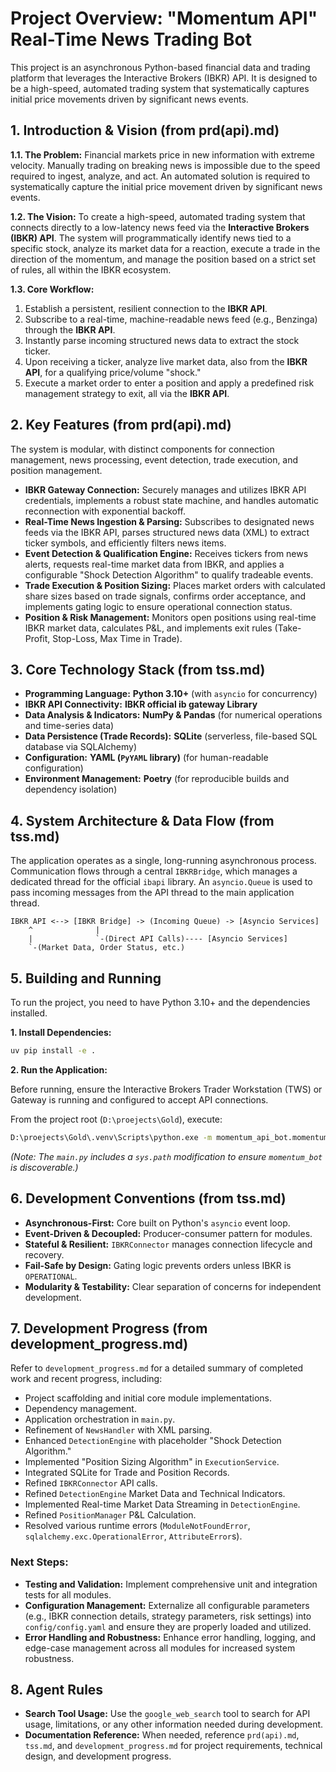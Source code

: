 # Project Overview: "Momentum API" Real-Time News Trading Bot

This project is an asynchronous Python-based financial data and trading platform that leverages the Interactive Brokers (IBKR) API. It is designed to be a high-speed, automated trading system that systematically captures initial price movements driven by significant news events.

## 1. Introduction & Vision (from prd(api).md)

**1.1. The Problem:** Financial markets price in new information with extreme velocity. Manually trading on breaking news is impossible due to the speed required to ingest, analyze, and act. An automated solution is required to systematically capture the initial price movement driven by significant news events.

**1.2. The Vision:** To create a high-speed, automated trading system that connects directly to a low-latency news feed via the **Interactive Brokers (IBKR) API**. The system will programmatically identify news tied to a specific stock, analyze its market data for a reaction, execute a trade in the direction of the momentum, and manage the position based on a strict set of rules, all within the IBKR ecosystem.

**1.3. Core Workflow:**
1.  Establish a persistent, resilient connection to the **IBKR API**.
2.  Subscribe to a real-time, machine-readable news feed (e.g., Benzinga) through the **IBKR API**.
3.  Instantly parse incoming structured news data to extract the stock ticker.
4.  Upon receiving a ticker, analyze live market data, also from the **IBKR API**, for a qualifying price/volume "shock."
5.  Execute a market order to enter a position and apply a predefined risk management strategy to exit, all via the **IBKR API**.

## 2. Key Features (from prd(api).md)

The system is modular, with distinct components for connection management, news processing, event detection, trade execution, and position management.

*   **IBKR Gateway Connection:** Securely manages and utilizes IBKR API credentials, implements a robust state machine, and handles automatic reconnection with exponential backoff.
*   **Real-Time News Ingestion & Parsing:** Subscribes to designated news feeds via the IBKR API, parses structured news data (XML) to extract ticker symbols, and efficiently filters news items.
*   **Event Detection & Qualification Engine:** Receives tickers from news alerts, requests real-time market data from IBKR, and applies a configurable "Shock Detection Algorithm" to qualify tradeable events.
*   **Trade Execution & Position Sizing:** Places market orders with calculated share sizes based on trade signals, confirms order acceptance, and implements gating logic to ensure operational connection status.
*   **Position & Risk Management:** Monitors open positions using real-time IBKR market data, calculates P&L, and implements exit rules (Take-Profit, Stop-Loss, Max Time in Trade).

## 3. Core Technology Stack (from tss.md)

*   **Programming Language:** **Python 3.10+** (with `asyncio` for concurrency)
*   **IBKR API Connectivity:** **IBKR official ib gateway Library**
*   **Data Analysis & Indicators:** **NumPy & Pandas** (for numerical operations and time-series data)
*   **Data Persistence (Trade Records):** **SQLite** (serverless, file-based SQL database via SQLAlchemy)
*   **Configuration:** **YAML (`PyYAML` library)** (for human-readable configuration)
*   **Environment Management:** **Poetry** (for reproducible builds and dependency isolation)

## 4. System Architecture & Data Flow (from tss.md)

The application operates as a single, long-running asynchronous process. Communication flows through a central `IBKRBridge`, which manages a dedicated thread for the official `ibapi` library. An `asyncio.Queue` is used to pass incoming messages from the API thread to the main application thread.

```
IBKR API <--> [IBKR Bridge] -> (Incoming Queue) -> [Asyncio Services]
    ^              |
    |              `-(Direct API Calls)---- [Asyncio Services]
    `-(Market Data, Order Status, etc.)
```

## 5. Building and Running

To run the project, you need to have Python 3.10+ and the dependencies installed.

**1. Install Dependencies:**

```bash
uv pip install -e .
```

**2. Run the Application:**

Before running, ensure the Interactive Brokers Trader Workstation (TWS) or Gateway is running and configured to accept API connections.

From the project root (`D:\proejects\Gold`), execute:

```bash
D:\proejects\Gold\.venv\Scripts\python.exe -m momentum_api_bot.momentum_bot.main
```
*(Note: The `main.py` includes a `sys.path` modification to ensure `momentum_bot` is discoverable.)*

## 6. Development Conventions (from tss.md)

*   **Asynchronous-First:** Core built on Python's `asyncio` event loop.
*   **Event-Driven & Decoupled:** Producer-consumer pattern for modules.
*   **Stateful & Resilient:** `IBKRConnector` manages connection lifecycle and recovery.
*   **Fail-Safe by Design:** Gating logic prevents orders unless IBKR is `OPERATIONAL`.
*   **Modularity & Testability:** Clear separation of concerns for independent development.

## 7. Development Progress (from development_progress.md)

Refer to `development_progress.md` for a detailed summary of completed work and recent progress, including:

*   Project scaffolding and initial core module implementations.
*   Dependency management.
*   Application orchestration in `main.py`.
*   Refinement of `NewsHandler` with XML parsing.
*   Enhanced `DetectionEngine` with placeholder "Shock Detection Algorithm."
*   Implemented "Position Sizing Algorithm" in `ExecutionService`.
*   Integrated SQLite for Trade and Position Records.
*   Refined `IBKRConnector` API calls.
*   Refined `DetectionEngine` Market Data and Technical Indicators.
*   Implemented Real-time Market Data Streaming in `DetectionEngine`.
*   Refined `PositionManager` P&L Calculation.
*   Resolved various runtime errors (`ModuleNotFoundError`, `sqlalchemy.exc.OperationalError`, `AttributeError`s).

### Next Steps:

*   **Testing and Validation:** Implement comprehensive unit and integration tests for all modules.
*   **Configuration Management:** Externalize all configurable parameters (e.g., IBKR connection details, strategy parameters, risk settings) into `config/config.yaml` and ensure they are properly loaded and utilized.
*   **Error Handling and Robustness:** Enhance error handling, logging, and edge-case management across all modules for increased system robustness.

## 8. Agent Rules

*   **Search Tool Usage:** Use the `google_web_search` tool to search for API usage, limitations, or any other information needed during development.
*   **Documentation Reference:** When needed, reference `prd(api).md`, `tss.md`, and `development_progress.md` for project requirements, technical design, and development progress.
